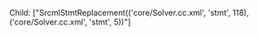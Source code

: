 Child: ["SrcmlStmtReplacement(('core/Solver.cc.xml', 'stmt', 118), ('core/Solver.cc.xml', 'stmt', 5))"]
